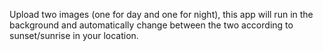 Upload two images (one for day and one for night), this app will run in the background and automatically change between the two according to sunset/sunrise in your location.
